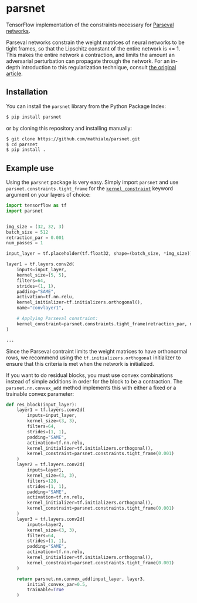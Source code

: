 # parsnet
TensorFlow implementation of the constraints necessary for [Parseval networks](https://arxiv.org/abs/1704.08847).

Parseval networks constrain the weight matrices of neural networks to be tight frames, so that the Lipschitz constant of the entire network is <= 1. This makes the entire network a contraction, and limits the amount an adversarial perturbation can propagate through the network. For an in-depth introduction to this regularization technique, consult [the original article](https://arxiv.org/pdf/1704.08847.pdf).


## Installation
You can install the `parsnet` library from the Python Package Index:
``` bash
$ pip install parsnet
```
or by cloning this repository and installing manually:
``` bash
$ git clone https://github.com/mathialo/parsnet.git
$ cd parsnet
$ pip install .
```


## Example use
Using the `parsnet` package is very easy. Simply import `parsnet` and use `parsnet.constraints.tight_frame` for the [`kernel_constraint`](https://www.tensorflow.org/api_docs/python/tf/layers/conv2d#arguments) keyword argument on your layers of choice:
``` python
import tensorflow as tf
import parsnet


img_size = (32, 32, 3)
batch_size = 512
retraction_par = 0.001
num_passes = 1

input_layer = tf.placeholder(tf.float32, shape=(batch_size, *img_size))

layer1 = tf.layers.conv2d(
    inputs=input_layer,
    kernel_size=(5, 5),
    filters=64,
    strides=(1, 1),
    padding="SAME",
    activation=tf.nn.relu,
    kernel_initializer=tf.initializers.orthogonal(),
    name="convlayer1",

    # Applying Parseval constraint:
    kernel_constraint=parsnet.constraints.tight_frame(retraction_par, num_passes)
)

...

```

Since the Parseval contraint limits the weight matrices to have orthonormal rows, we recommend using the `tf.initializers.orthogonal` initializer to ensure that this criteria is met when the network is initialized. 

If you want to do residual blocks, you must use convex combinations instead of simple additions in order for the block to be a contraction. The `parsnet.nn.convex_add` method implements this with either a fixed or a trainable convex parameter:
``` python
def res_block(input_layer):
    layer1 = tf.layers.conv2d(
        inputs=input_layer,
        kernel_size=(3, 3),
        filters=64,
        strides=(1, 1),
        padding="SAME",
        activation=tf.nn.relu,
        kernel_initializer=tf.initializers.orthogonal(),
        kernel_constraint=parsnet.constraints.tight_frame(0.001)
    )
    layer2 = tf.layers.conv2d(
        inputs=layer1,
        kernel_size=(3, 3),
        filters=128,
        strides=(1, 1),
        padding="SAME",
        activation=tf.nn.relu,
        kernel_initializer=tf.initializers.orthogonal(),
        kernel_constraint=parsnet.constraints.tight_frame(0.001)
    )    
    layer3 = tf.layers.conv2d(
        inputs=layer2,
        kernel_size=(3, 3),
        filters=64,
        strides=(1, 1),
        padding="SAME",
        activation=tf.nn.relu,
        kernel_initializer=tf.initializers.orthogonal(),
        kernel_constraint=parsnet.constraints.tight_frame(0.001)
    )

    return parsnet.nn.convex_add(input_layer, layer3, 
        initial_convex_par=0.5,
        trainable=True
    )
```

